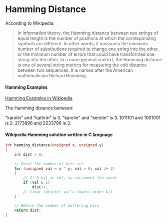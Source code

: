 # Hamming Distance

According to Wikipedia:

> In information theory, the Hamming distance between two strings of equal length is the number of positions at which the corresponding symbols are different. In other words, it measures the minimum number of substitutions required to change one string into the other, or the minimum number of errors that could have transformed one string into the other. In a more general context, the Hamming distance is one of several string metrics for measuring the edit distance between two sequences. It is named after the American mathematician Richard Hamming.

#### Hamming Examples

[Hamming Examples in Wikipedia](https://en.wikipedia.org/wiki/Hamming_distance#Examples)

The Hamming distance between:

"karolin" and "kathrin" is 3.
"karolin" and "kerstin" is 3.
1011101 and 1001001 is 2.
2173896 and 2233796 is 3.

#### Wikipedia Hamming solution written in C language

```c
int hamming_distance(unsigned x, unsigned y)
{
    int dist = 0;
    
    // Count the number of bits set
    for (unsigned val = x ^ y; val > 0; val /= 2)
    {
        // If A bit is set, so increment the count
        if (val & 1)
            dist++;
        // Clear (delete) val's lowest-order bit
    }

    // Return the number of differing bits
    return dist;
}
```